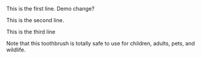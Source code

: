 
This is the first line. Demo change?

This is the second line.

This is the third line

Note that this toothbrush is totally safe to
use for children, adults, pets, and wildlife.

